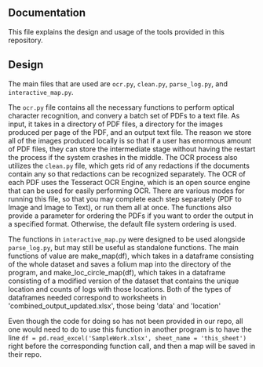 ## Documentation
This file explains the design and usage of the tools provided in this repository.

## Design
The main files that are used are `ocr.py`, `clean.py`, `parse_log.py`, and `interactive_map.py`.

The `ocr.py` file contains all the necessary functions to perform optical character recognition, and convery a batch set of PDFs to a text file. As input, it takes in
a directory of PDF files, a directory for the images produced per page of the PDF, and an output text file. The reason we store all of the images produced locally is so
that if a user has enormous amount of PDF files, they can store the intermediate stage without having the restart the process if the system crashes in the middle. The
OCR process also utilizes the `clean.py` file, which gets rid of any redactions if the documents contain any so that redactions can be recognized separately. The OCR of
each PDF uses the Tesseract OCR Engine, which is an open source engine that can be used for easily performing OCR. There are various modes for running this file, so that
you may complete each step separately (PDF to Image and Image to Text), or run them all at once. The functions also provide a parameter for ordering the PDFs if you want
to order the output in a specified format. Otherwise, the default file system ordering is used.

The functions in `interactive_map.py` were designed to be used alongside `parse_log.py`, but may still be useful as standalone functions. The main functions of value are make_map(df), which takes in a dataframe consisting of the whole dataset and saves a folium map into the directory of the program, and make_loc_circle_map(df), which takes in a dataframe consisting of a modified version of the dataset that contains the unique location and counts of logs with those locations. Both of the types of dataframes needed correspond to worksheets in 'combined_output_updated.xlsx', those being 'data' and 'location'

Even though the code for doing so has not been provided in our repo, all one would need to do to use this function in another program is to have the line `df = pd.read_excel('SampleWork.xlsx', sheet_name = 'this_sheet')` right before the corresponding function call, and then a map will be saved in their repo. 
